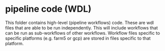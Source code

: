 # pipeline code (WDL)

This folder contains high-level (pipeline workflows) code.  These are wdl files that 
are able to be run independently.  This will include workflows that can be run as
sub-workflows of other workflows.  Workflow files specific to specific platforms (e.g. farm5 or gcp)
are stored in files specific to that platform.
